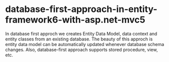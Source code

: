 # database-first-approach-in-entity-framework6-with-asp.net-mvc5

In database first approch we creates Entity Data Model, data context and entity classes from an existing database. The beauty of this approch is entity data model can be automatically updated whenever database schema changes. Also, database-first approach supports stored procedure, view, etc.
